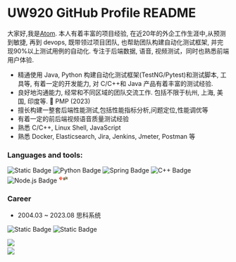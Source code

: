 # UW920 GitHub Profile README


大家好,我是[Atom](https://www.linkedin.com/in/atom-you/). 本人有着丰富的项目经验, 在近20年的外企工作生涯中,从预测到敏捷, 再到 devops, 既带领过项目团队, 也帮助团队构建自动化测试框架, 并完现90%以上测试用例的自动化. 专注于后端数据, 语音, 视频测试，同时也熟悉前端用户体验.
- 精通使用 Java, Python 构建自动化测试框架(TestNG/Pytest)和测试脚本, 工具等, 有着一定的开发能力, 对 C/C++和 Java 产品有着丰富的测试经验. 
- 良好地沟通能力, 经常和不同区域的团队交流工作. 包括不限于杭州, 上海, 美国, 印度等.  PMP (2023)
- 擅长构建一整套后端性能测试,包括性能指标分析,问题定位,性能调优等
- 有着一定的前后端视频语音质量测试经验
- 熟悉 C/C++, Linux Shell, JavaScript
- 熟悉 Docker, Elasticsearch, Jira, Jenkins, Jmeter, Postman 等

### Languages and tools:


![Static Badge](https://img.shields.io/badge/Java-blue?style=flat&logo=coffeescript)
![Python Badge](https://img.shields.io/badge/Python-3776AB?logo=python&logoColor=fff&style=flat)
![Spring Badge](https://img.shields.io/badge/Spring-6DB33F?logo=spring&logoColor=fff&style=flat)
![C++ Badge](https://img.shields.io/badge/C%2B%2B-00599C?logo=cplusplus&logoColor=fff&style=flat)
![Node.js Badge](https://img.shields.io/badge/Node.js-393?logo=nodedotjs&logoColor=fff&style=flat)
<code><img height="20" src="https://raw.githubusercontent.com/github/explore/80688e429a7d4ef2fca1e82350fe8e3517d3494d/topics/git/git.png"></code>

### Career


- 2004.03 ~ 2023.08 思科系统
  
![Static Badge](https://img.shields.io/badge/WebEx-blue?style=flat&logo=webex&logoColor=green&labelColor=blue&color=green)
![Static Badge](https://img.shields.io/badge/Cisco-blue?style=flat&logo=cisco&logoColor=red)






 <!-- knock code pictures 敲代码的图片 -->
  <picture>
    <source media="(prefers-color-scheme: dark)" srcset="https://cdn.jsdelivr.net/gh/sun0225SUN/sun0225SUN/assets/images/coding.gif" />
    <source media="(prefers-color-scheme: light)" srcset="https://cdn.jsdelivr.net/gh/sun0225SUN/sun0225SUN/assets/images/developer.svg" height="225px" />
    <img src="https://cdn.jsdelivr.net/gh/sun0225SUN/sun0225SUN/assets/images/coding.gif" />
  </picture>

<!-- 统计使用语言图 -->  
<div align="left"> <img src="https://github-readme-stats.vercel.app/api/top-langs/?username=uw920&hide_title=true&hide_border=true&layout=compact&langs_count=6&text_color=000&icon_color=fff&bg_color=0,52fa5a,4dfcff,c64dff&theme=graywhite" /> </div>






<!--
**uw920/uw920** is a ✨ _special_ ✨ repository because its `README.md` (this file) appears on your GitHub profile.

Here are some ideas to get you started:

- 🔭 I’m currently working on ...
- 🌱 I’m currently learning ...
- 👯 I’m looking to collaborate on ...
- 🤔 I’m looking for help with ...
- 💬 Ask me about ...
- 📫 How to reach me: ...
- 😄 Pronouns: ...
- ⚡ Fun fact: ...
-->
